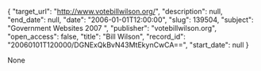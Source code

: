 {
  "target_url": "http://www.votebillwilson.org/", 
  "description": null, 
  "end_date": null, 
  "date": "2006-01-01T12:00:00", 
  "slug": 139504, 
  "subject": "Government Websites 2007 ", 
  "publisher": "votebillwilson.org", 
  "open_access": false, 
  "title": "Bill Wilson", 
  "record_id": "20060101T120000/DGNExQkBvN43MtEkynCwCA==", 
  "start_date": null
}

None